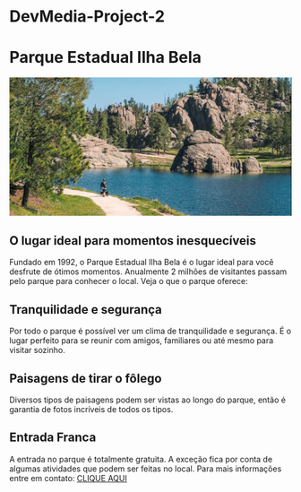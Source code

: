 # DevMedia-Project-2
<!DOCTYPE html>
<html lang="pt-br">
<head charset="utf-8">
   <title> Parque Estadual Ilha Bela </title> 
</head> 

<body>
    <div> 
    <h1> Parque Estadual Ilha Bela </h1>
    <img src="parque-ilha-bela.jpg" alt="Parque Ilha Bela">
    <h2> O lugar ideal para momentos inesquecíveis </h2>
    <p> Fundado em 1992, o Parque Estadual Ilha Bela é o lugar ideal para você desfrute de ótimos momentos. Anualmente 2 milhões de visitantes passam pelo parque para conhecer o local. Veja o que o parque oferece:</p>
</div>

<div>
    <h2> Tranquilidade e segurança</h2>
    <p> Por todo o parque é possível ver um clima de tranquilidade e segurança. É o lugar perfeito para se reunir com amigos, familiares ou até mesmo para visitar sozinho.</p>
</div>

<div>
    <h2> Paisagens de tirar o fôlego </h2>
    <p>Diversos tipos de paisagens podem ser vistas ao longo do parque, então é garantia de fotos incríveis de todos os tipos.</p>
</div>

<div> 
    <h2> Entrada Franca</h2>
    <p> A entrada no parque é totalmente gratuita. A exceção fica por conta de algumas atividades que podem ser feitas no local. Para mais informações entre em contato:
        <a href="tel:+5521999999999"> CLIQUE AQUI </a>
    </p>
</div>
</body> 
</html> 
